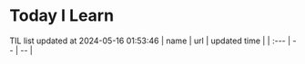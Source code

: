 # Today I Learn 
TIL list updated at 2024-05-16 01:53:46
| name | url | updated time |
| :--- | -- | -- |
